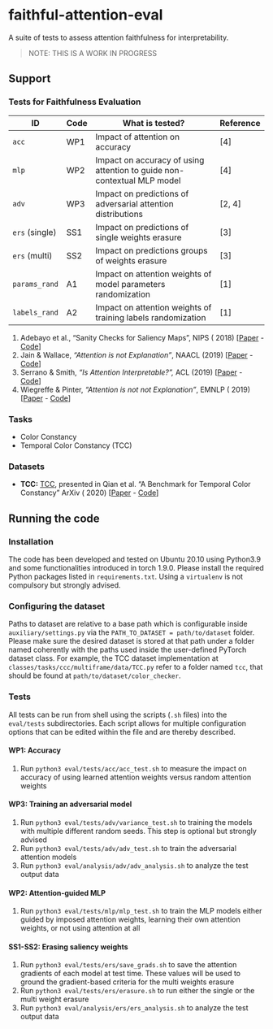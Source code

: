 # faithful-attention-eval

A suite of tests to assess attention faithfulness for interpretability.

> NOTE: THIS IS A WORK IN PROGRESS

## Support

### Tests for Faithfulness Evaluation

| ID             | Code | What is tested?                                              | Reference |
| -------------- | ---- | ------------------------------------------------------------ | --------- |
| `acc`          | WP1  | Impact of attention on accuracy                              | [4]       |
| `mlp`          | WP2  | Impact on accuracy of using attention to guide non-contextual MLP model | [4]       |
| `adv`          | WP3  | Impact on predictions of adversarial attention distributions | [2, 4]    |
| `ers` (single) | SS1  | Impact on predictions of single weights erasure              | [3]       |
| `ers` (multi)  | SS2  | Impact on predictions groups of weights erasure              | [3]       |
| `params_rand`  | A1   | Impact on attention weights of model parameters randomization | [1]       |
| `labels_rand`  | A2   | Impact on attention weights of training labels randomization | [1]       |

1. Adebayo et al., “Sanity Checks for Saliency Maps”, NIPS (
   2018) [[Paper](https://dl.acm.org/doi/10.5555/3327546.3327621) - [Code](https://github.com/adebayoj/sanity_checks_saliency)]
2. Jain & Wallace, *“Attention is not Explanation”*, NAACL (2019) [[Paper](https://www.aclweb.org/anthology/N19-1357/) - [Code](https://github.com/successar/AttentionExplanation)] 
3. Serrano & Smith, *“Is Attention Interpretable?”,* ACL (2019) [[Paper](https://www.aclweb.org/anthology/P19-1282/) - [Code](https://github.com/serrano-s/attn-tests)]
4. Wiegreffe & Pinter, *“Attention is not not Explanation”*, EMNLP (
   2019) [[Paper](https://www.aclweb.org/anthology/D19-1002/) - [Code](https://github.com/sarahwie/attention)]

### Tasks

* Color Constancy
* Temporal Color Constancy (TCC)

### Datasets

+ **TCC:** [TCC](https://github.com/yanlinqian/Temporal-Color-Constancy), presented in Qian et al. “A Benchmark for
  Temporal Color Constancy” ArXiv (
  2020) [[Paper](https://arxiv.org/abs/2003.03763) - [Code](https://github.com/yanlinqian/Temporal-Color-Constancy)]

## Running the code

### Installation

The code has been developed and tested on Ubuntu 20.10 using Python3.9 and some functionalities introduced in torch 1.9.0. Please install the required Python packages listed in `requirements.txt`. Using a `virtualenv` is not compulsory but strongly advised.

### Configuring the dataset

Paths to dataset are relative to a base path which is configurable inside `auxiliary/settings.py` via the `PATH_TO_DATASET = path/to/dataset` folder. Please make sure the desired dataset is stored at that path under a folder named coherently with the paths used inside the user-defined PyTorch dataset class. For example, the TCC dataset implementation at `classes/tasks/ccc/multiframe/data/TCC.py` refer to a folder named `tcc`, that should be found at `path/to/dataset/color_checker`.

### Tests

All tests can be run from shell using the scripts (`.sh` files) into the `eval/tests` subdirectories. Each script allows for multiple configuration options that can be edited within the file and are thereby described.

#### WP1: Accuracy

1. Run `python3 eval/tests/acc/acc_test.sh` to measure the impact on accuracy of using learned attention weights versus random attention weights

#### WP3: Training an adversarial model

1. Run `python3 eval/tests/adv/variance_test.sh` to training the models with multiple different random seeds. This step is optional but strongly advised
2. Run `python3 eval/tests/adv/adv_test.sh` to train the adversarial attention models
3. Run `python3 eval/analysis/adv/adv_analysis.sh` to analyze the test output data

#### WP2: Attention-guided MLP

1. Run `python3 eval/tests/mlp/mlp_test.sh` to train the MLP models either guided by imposed attention weights, learning their own attention weights, or not using attention at all

#### SS1-SS2: Erasing saliency weights

1. Run `python3 eval/tests/ers/save_grads.sh` to save the attention gradients of each model at test time. These values will be used to ground the gradient-based criteria for the multi weights erasure
2. Run `python3 eval/tests/ers/erasure.sh` to run either the single or the multi weight erasure
3. Run `python3 eval/analysis/ers/ers_analysis.sh` to analyze the test output data
